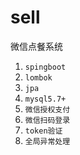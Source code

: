 # sell
微信点餐系统
1. `spingboot`
2. `lombok`
3. `jpa`
4. `mysql5.7+`
5. `微信授权支付`
6. `微信扫码登录`
7. `token验证`
8. `全局异常处理`

